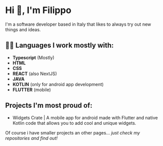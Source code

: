 # Hi 👋, I'm Filippo 

I'm a software developer based in Italy that likes to always try out new things and ideas.

## 👨‍💻 Languages I work mostly with:
- **Typescript** (Mostly)
- **HTML**
- **CSS**
- **REACT** (also NextJS)
- **JAVA**
- **KOTLIN** (only for android app development)
- **FLUTTER** (mobile)

## Projects I'm most proud of:
- Widgets Crate | A mobile app for android made with Flutter and native Kotlin code that allows you to add cool and unique widgets.

Of course i have smaller projects an other pages... *just check my repositories and find out!*

